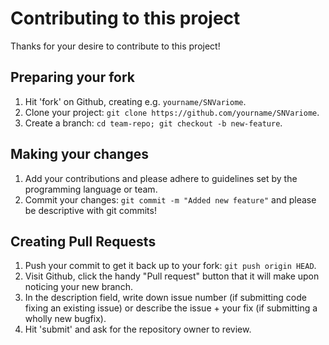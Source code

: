 # Contributing to this project

Thanks for your desire to contribute to this project!

## Preparing your fork

1. Hit 'fork' on Github, creating e.g. `yourname/SNVariome`.
2. Clone your project: `git clone https://github.com/yourname/SNVariome`.
3. Create a branch: `cd team-repo; git checkout -b new-feature`.

## Making your changes

1. Add your contributions and please adhere to guidelines set by the programming language or team.
3. Commit your changes: `git commit -m "Added new feature"` and please be descriptive with git commits!

## Creating Pull Requests

1. Push your commit to get it back up to your fork: `git push origin HEAD`.
2. Visit Github, click the handy "Pull request" button that it will make upon noticing your new branch.
3. In the description field, write down issue number (if submitting code fixing an existing issue) or describe the issue + your fix (if submitting a wholly new bugfix).
4. Hit 'submit' and ask for the repository owner to review.

